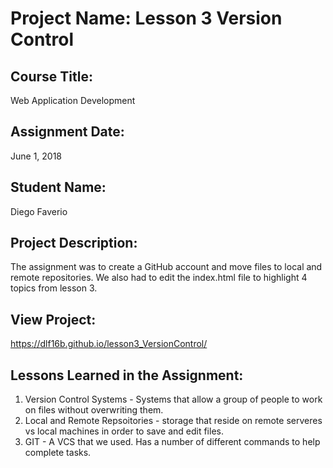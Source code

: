 # Project Name:  Lesson 3 Version Control


## Course Title:
Web Application Development

## Assignment Date:  
June 1, 2018

## Student Name:  
Diego Faverio

## Project Description:
The assignment was to create a GitHub account and move files to local and remote repositories. We also had to edit the index.html file to highlight 4 topics from lesson 3.

## View Project:
https://dlf16b.github.io/lesson3_VersionControl/

## Lessons Learned in the Assignment:
1. Version Control Systems - Systems that allow a group of people to work on files without overwriting them.
2. Local and Remote Repsoitories - storage that reside on remote serveres vs local machines in order to save and edit files.
3. GIT - A VCS that we used. Has a number of different commands to help complete tasks.

